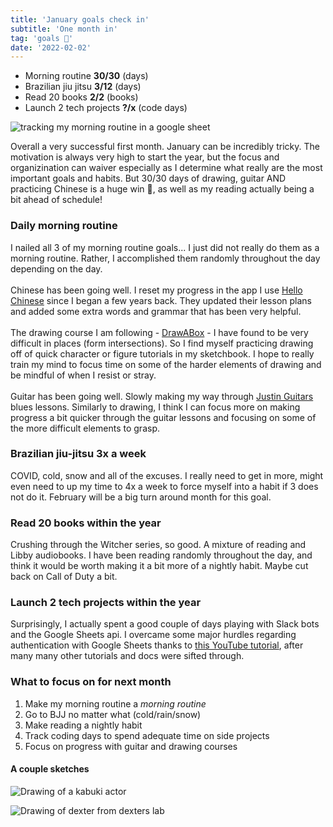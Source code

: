 ```yaml
---
title: 'January goals check in'
subtitle: 'One month in'
tag: 'goals 🥅'
date: '2022-02-02'
---
```


- Morning routine **30/30** (days)
- Brazilian jiu jitsu **3/12** (days)
- Read 20 books **2/2** (books)
- Launch 2 tech projects **?/x** (code days)

![tracking my morning routine in a google sheet](/images/posts/january-goals-check-in/goals-jan.png 'tracking my morning routine')

Overall a very successful first month.  January can be incredibly tricky.  The motivation is always very high to start the year, but the focus and organizination can waiver especially as I determine what really are the most important goals and habits.  But 30/30 days of drawing, guitar AND practicing Chinese is a huge win 🥳, as well as my reading actually being a bit ahead of schedule!


### Daily morning routine
I nailed all 3 of my morning routine goals... I just did not really do them as a morning routine.  Rather, I accomplished them randomly throughout the day depending on the day.
\
\
Chinese has been going well.  I reset my progress in the app I use [Hello Chinese](http://www.hellochinese.cc/) since I began a few years back.  They updated their lesson plans and added some extra words and grammar that has been very helpful.
\
\
The drawing course I am following - [DrawABox](https://drawabox.com) - I have found to be very difficult in places (form intersections).  So I find myself practicing drawing off of quick character or figure tutorials in my sketchbook.  I hope to really train my mind to focus time on some of the harder elements of drawing and be mindful of when I resist or stray.
\
\
Guitar has been going well.  Slowly making my way through [Justin Guitars](https://www.justinguitar.com/) blues lessons.  Similarly to drawing, I think I can focus more on making progress a bit quicker through the guitar lessons and focusing on some of the more difficult elements to grasp.

### Brazilian jiu-jitsu 3x a week
COVID, cold, snow and all of the excuses.  I really need to get in more, might even need to up my time to 4x a week to force myself into a habit if 3 does not do it.  February will be a big turn around month for this goal.

### Read 20 books within the year
Crushing through the Witcher series, so good.  A mixture of reading and Libby audiobooks.  I have been reading randomly throughout the day, and think it would be worth making it a bit more of a nightly habit.  Maybe cut back on Call of Duty a bit.

### Launch 2 tech projects within the year
Surprisingly, I actually spent a good couple of days playing with Slack bots and the Google Sheets api. I overcame some major hurdles regarding authentication with Google Sheets thanks to [this YouTube tutorial](https://www.youtube.com/watch?v=MiPpQzW_ya0), after many many other tutorials and docs were sifted through.

### What to focus on for next month
1. Make my morning routine a *morning routine*
2. Go to BJJ no matter what (cold/rain/snow)
3. Make reading a nightly habit
4. Track coding days to spend adequate time on side projects
5. Focus on progress with guitar and drawing courses

#### A couple sketches
![Drawing of a kabuki actor](/images/posts/january-goals-check-in/kabuki.jpg 'Drawing of a kabuki actor')

![Drawing of dexter from dexters lab](/images/posts/january-goals-check-in/dexter.jpg 'Drawing of dexter from dexters lab')
